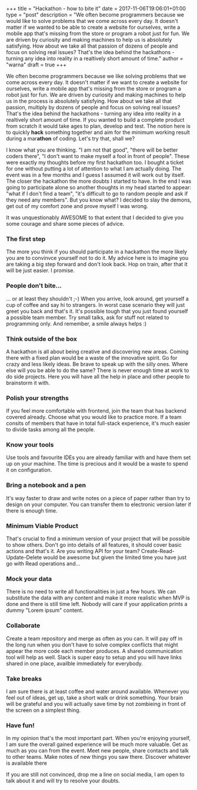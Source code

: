 +++
title = "Hackathon - how to bite it"
date = 2017-11-06T19:06:01+01:00
type = "post"
description = "We often become programmers because we would like to solve problems that we come across every day. It doesn't matter if we wanted to be able to create a website for ourselves, write a mobile app that's missing from the store or program a robot just for fun. We are driven by curiosity and making machines to help us is absolutely satisfying. How about we take all that passion of dozens of people and focus on solving real issues? That's the idea behind the hackathons - turning any idea into reality in a realtively short amount of time."
author = "warna"
draft = true
+++

We often become programmers because we like solving problems that we come across every day. It doesn't matter if we want to  create a website for ourselves, write a mobile app that's missing from the store or program a robot just for fun. We are driven by curiosity and making machines to help us in the process is absolutely satisfying. How about we take all that passion, multiply by dozens of people and focus on solving real issues? That's the idea behind the hackathons - turning any idea into reality in a realtively short amount of time. If you wanted to build a complete product from scratch it would take ages to plan, develop and test. The notion here is to quickly **hack** something together and aim for the minimum working result during a mar**athon** of coding. Let's try that, shall we?

I know what you are thinking. "I am not that good", "there will be better coders there", "I don't want to make myself a fool in front of people". These were exactly my thoughts before my first hackathon too. I bought a ticket for one without putting a lot of attention to what I am actually doing. The event was in a few months and I guess I assumed it will work out by itself. The closer the hackathon the more doubts I started to have. In the end I was going to participate alone so another thoughts in my head started to appear: "what if I don't find a team", "it's difficult to go to random people and ask if they need any members". But you know what? I decided to slay the demons, get out of my comfort zone and prove myself I was wrong.

It was unquestionably AWESOME to that extent that I decided to give you some courage and share some pieces of advice.

### The first step
The more you think if you should participate in a hackathon the more likely you are to convinvce yourself not to do it. My advice here is to imagine you are taking a big step forward and don't look back. Hop on train, after that it will be just easier. I promise.

### People don't bite...
... or at least they shouldn't ;-) When you arrive, look around, get yourself a cup of coffee and say hi to strangers. In worst case scenario they will just greet you back and that's it. It's possible tough that you just found yourself a possible team member. Try small talks, ask for stuff not related to programming only. And remember, a smile always helps :)

### Think outside of the box
A hackathon is all about being creative and discovering new areas. Coming there with a fixed plan would be a waste of the innovative spirit. Go for crazy and less likely ideas. Be brave to speak up with the silly ones. Where else will you be able to do the same? There is never enough time at work to do side projects. Here you will have all the help in place and other people to brainstorm it with.

### Polish your strengths
If you feel more comfortable with frontend, join the team that has backend covered already. Choose what you would like to practice more. If a team consits of members that have in total full-stack experience, it's much easier to divide tasks among all the people.

### Know your tools
Use tools and favourite IDEs you are already familiar with and have them set up on your machine. The time is precious and it would be a waste to spend it on configuration.

### Bring a notebook and a pen
It's way faster to draw and write notes on a piece of paper rather than try to design on your computer. You can transfer them to electronic version later if there is enough time.

### Minimum Viable Product
That's crucial to find a minimum version of your project that will be possible to show others. Don't go into details of all features, it should cover basic actions and that's it. Are you writing API for your team? Create-Read-Update-Delete would be awesome but given the limited time you have just go with Read operations and...

### Mock your data
There is no need to write all functionalities in just a few hours. We can substitute the data with any content and make it more realistic when MVP is done and there is still time left. Nobody will care if your application prints a dummy "Lorem ipsum" content.

### Collaborate
Create a team repository and merge as often as you can. It will pay off in the long run when you don't have to solve complex conflicts that might appear the more code each member produces. A shared communication tool will help as well. Slack is super easy to setup and you will have links shared in one place, availble immediately for everybody.

### Take breaks
I am sure there is at least coffee and water around available. Whenever you feel out of ideas, get up, take a short walk or drink something. Your brain will be grateful and you will actually save time by not zombieing in front of the screen on a simplest thing.

### Have fun!
In my opinion that's the most important part. When you're enjoying yourself, I am sure the overall gained experience will be much more valuable. Get as much as you can from the event. Meet new people, share contacts and talk to other teams. Make notes of new things you saw there. Discover whatever is available there


If you are still not convinced, drop me a line on social media, I am open to talk about it and will try to resolve your doubts.
